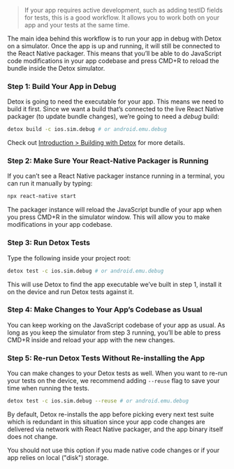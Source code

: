 
<!-- markdownlint-configure-file { "header-increment": 0 } -->

> If your app requires active development, such as adding testID fields for tests, this is a good workflow. It allows you to work both on your app and your tests at the same time.

The main idea behind this workflow is to run your app in debug with Detox on a simulator. Once the app is up and running, it will still be connected to the React Native packager. This means that you’ll be able to do JavaScript code modifications in your app codebase and press CMD+R to reload the bundle inside the Detox simulator.

### Step 1: Build Your App in Debug

Detox is going to need the executable for your app. This means we need to build it first.
Since we want a build that’s connected to the live React Native packager (to update bundle changes),
we’re going to need a _debug_ build:

```bash
detox build -c ios.sim.debug # or android.emu.debug
```

Check out [Introduction > Building with Detox](../introduction/project-setup.mdx) for more details.

### Step 2: Make Sure Your React-Native Packager is Running

If you can’t see a React Native packager instance running in a terminal, you can run it manually by typing:

```bash
npx react-native start
```

The packager instance will reload the JavaScript bundle of your app when you press CMD+R in the simulator window.
This will allow you to make modifications in your app codebase.

### Step 3: Run Detox Tests

Type the following inside your project root:

```bash
detox test -c ios.sim.debug # or android.emu.debug
```

This will use Detox to find the app executable we’ve built in step 1, install it on the device and run Detox tests against it.

### Step 4: Make Changes to Your App’s Codebase as Usual

You can keep working on the JavaScript codebase of your app as usual.
As long as you keep the simulator from step 3 running, you’ll be able to press CMD+R inside and reload your app with the new changes.

### Step 5: Re-run Detox Tests Without Re-installing the App

You can make changes to your Detox tests as well. When you want to re-run your tests on the device,
we recommend adding `--reuse` flag to save your time when running the tests.

```bash
detox test -c ios.sim.debug --reuse # or android.emu.debug
```

By default, Detox re-installs the app before picking every next test suite which is redundant in this situation
since your app code changes are delivered via network with React Native packager, and the app binary itself does
not change.

You should not use this option if you made native code changes or if your app relies on local ("disk") storage.
